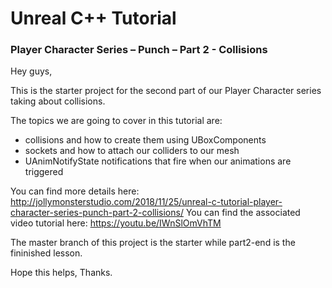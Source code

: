 # Unreal C++ Tutorial 
### Player Character Series – Punch – Part 2 - Collisions

Hey guys,

This is the starter project for the second part of our Player Character series taking about collisions.

The topics we are going to cover in this tutorial are:
* collisions and how to create them using UBoxComponents
* sockets and how to attach our colliders to our mesh
* UAnimNotifyState notifications that fire when our animations are triggered

You can find more details here: http://jollymonsterstudio.com/2018/11/25/unreal-c-tutorial-player-character-series-punch-part-2-collisions/
You can find the associated video tutorial here: https://youtu.be/IWnSlOmVhTM

The master branch of this project is the starter while part2-end is the fininished lesson.

Hope this helps, Thanks.
